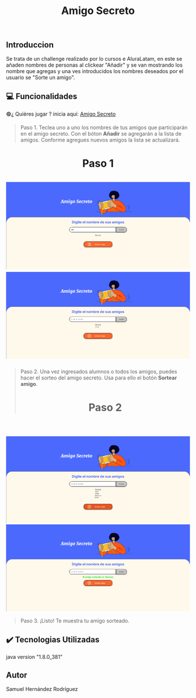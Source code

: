 <h1 align="center"> Amigo Secreto
  <br />
  <br />
  <a href="https://samonand32.github.io/Amigo-Secreto/>
  <img src="https://github.com/SAMONAND32/Amigo-Secreto/blob/main/assets/portada.png" alt="https://samonand32.github.io">
  </a>
</h1>

## Introduccion

Se trata de un challenge realizado por lo cursos e AluraLatam, en este se añaden nombres de personas al clickear "Añadir" 
y se van mostrando los nombre que agregas y una ves introducidos los nombres deseados por el usuario se "Sorte un amigo".

## :computer: Funcionalidades

🟢¿ Quiéres jugar ? inicia aquí:  <a href="https://samonand32.github.io/Amigo-Secreto/"> Amigo Secreto </a>
  
> Paso 1. Teclea uno a uno los nombres de tus amigos que participarán en el amigo secreto. Con el bóton <b>Añadir</b> se agregarán a la lista de amigos. Conforme agregues nuevos amigos la lista se actualizará.
  <h1 align="center"> Paso 1
  <br />
  <br />
    <img src="https://github.com/SAMONAND32/Amigo-Secreto/blob/main/assets/1.png">
    <img src="https://github.com/SAMONAND32/Amigo-Secreto/blob/main/assets/2.png">
  </h1>

> Paso 2. Una vez ingresados alumnos o todos los amigos, puedes hacer el sorteo del amigo secreto. Usa para ello el botón <b>Sortear amigo</b>. 
    <h1 align="center"> Paso 2
  <br />
  <br />
    <img src="https://github.com/SAMONAND32/Amigo-Secreto/blob/main/assets/4.png">
    <img src="https://github.com/SAMONAND32/Amigo-Secreto/blob/main/assets/5.png">
  </h1>

> Paso 3. ¡Listo! Te muestra tu amigo sorteado.

## :heavy_check_mark: Tecnologias Utilizadas

java version "1.8.0_381"

## Autor

Samuel Hernández Rodríguez
